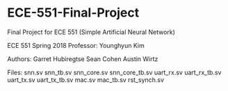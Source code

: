 # ECE-551-Final-Project
Final Project for ECE 551 (Simple Artificial Neural Network)

ECE 551 Spring 2018
Professor: Younghyun Kim

Authors:  Garret Hubiregtse
          Sean Cohen
          Austin Wirtz
         
Files:    snn.sv snn_tb.sv
          snn_core.sv snn_core_tb.sv
          uart_rx.sv uart_rx_tb.sv
          uart_tx.sv uart_tx_tb.sv
          mac.sv mac_tb.sv
          rst_synch.sv
